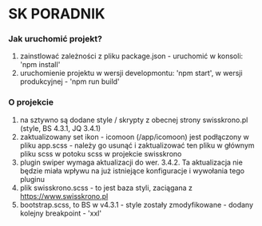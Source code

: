 # SK PORADNIK

### Jak uruchomić projekt?

1. zainstlować zależności z pliku package.json - uruchomić w konsoli: 'npm install'
2. uruchomienie projektu w wersji developmontu: 'npm start', w wersji produkcyjnej - 'npm run build'


### O projekcie

1. na sztywno są dodane style / skrypty z obecnej strony swisskrono.pl (style, BS 4.3.1, JQ 3.4.1)
2. zaktualizowany set ikon - icomoon (/app/icomoon) jest podłączony w pliku app.scss - należy go usunąć i zaktualizować ten pliku w głównym pliku scss w potoku scss w projekcie swisskrono
3. plugin swiper wymaga aktualizacji do wer. 3.4.2. Ta aktualizacja nie będzie miała wpływu na już istniejące konfiguracje i wywołania tego pluginu
4. plik swisskrono.scss - to jest baza styli, zaciągana z https://www.swisskrono.pl
5. bootstrap.scss, to BS w v4.3.1 - style zostały zmodyfikowane - dodany kolejny breakpoint - 'xxl'
